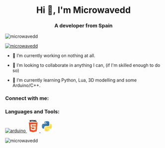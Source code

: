 <h1 align="center">Hi 👋, I'm Microwavedd</h1>
<h3 align="center">A developer from Spain</h3>

<p align="left"> <img src="https://komarev.com/ghpvc/?username=microwavedd&label=Profile%20views&color=0e75b6&style=flat" alt="microwavedd" /> </p>

<p align="left"> <a href="https://github.com/ryo-ma/github-profile-trophy"><img src="https://github-profile-trophy.vercel.app/?username=microwavedd" alt="microwavedd" /></a> </p>

- 🔭 I’m currently working on nothing at all.

- 👯 I’m looking to collaborate in anything I can, (if I'm skilled enough to do so) 

- 🌱 I’m currently learning Python, Lua, 3D modelling and some Arduino/C++.

<h3 align="left">Connect with me:</h3>
<p align="left">
</p>

<h3 align="left">Languages and Tools:</h3>
<p align="left"> <a href="https://www.arduino.cc/" target="_blank" rel="noreferrer"> <img src="https://cdn.worldvectorlogo.com/logos/arduino-1.svg" alt="arduino" width="40" height="40"/> </a> <a href="https://www.w3.org/html/" target="_blank" rel="noreferrer"> <img src="https://raw.githubusercontent.com/devicons/devicon/master/icons/html5/html5-original-wordmark.svg" alt="html5" width="40" height="40"/> </a> <a href="https://www.python.org" target="_blank" rel="noreferrer"> <img src="https://raw.githubusercontent.com/devicons/devicon/master/icons/python/python-original.svg" alt="python" width="40" height="40"/> </a> </p>

<p><img align="center" src="https://github-readme-stats.vercel.app/api/top-langs?username=microwavedd&show_icons=true&locale=en&layout=compact" alt="microwavedd" /></p>
